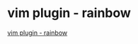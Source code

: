# vim plugin - rainbow
[vim plugin - rainbow](https://aiwithcloud.com/2022/09/19/vim_plugin___rainbow/)